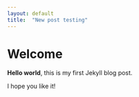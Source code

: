 ```yaml
---
layout: default
title:  "New post testing"
---
```


# Welcome

**Hello world**, this is my first Jekyll blog post.

I hope you like it!